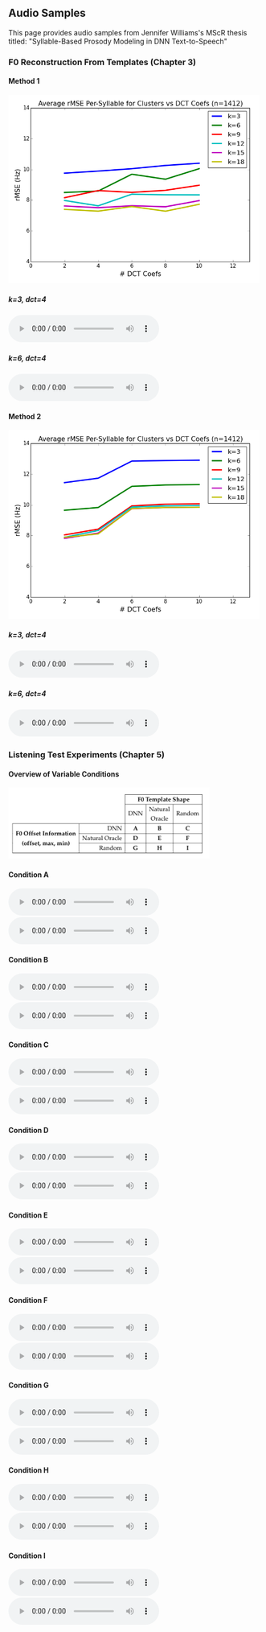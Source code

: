 ## Audio Samples 

This page provides audio samples from Jennifer Williams's MScR thesis titled: "Syllable-Based Prosody Modeling in DNN Text-to-Speech"

### F0 Reconstruction From Templates (Chapter 3)

#### Method 1
<img src="kmeans_natural_templates.png" width="500">

##### k=3, dct=4
<audio src="Method1/3_4.mp3" controls preload></audio>

##### k=6, dct=4
<audio src="Method1/6_4.mp3" controls preload></audio>


#### Method 2
<img src="timeseries_natural_templates.png" width="500">

##### k=3, dct=4
<audio src="Method2/3_4.mp3" controls preload></audio>

##### k=6, dct=4
<audio src="Method2/6_4.mp3" controls preload></audio>



### Listening Test Experiments (Chapter 5)

#### Overview of Variable Conditions
<img src="exp_space.png" width="400">

#### Condition A
<audio src="exp_cond/A/1.wav" controls preload></audio>
<audio src="exp_cond/A/2.wav" controls preload></audio>


#### Condition B
<audio src="exp_cond/B/1.wav" controls preload></audio>
<audio src="exp_cond/B/2.wav" controls preload></audio>


#### Condition C
<audio src="exp_cond/C/1.wav" controls preload></audio>
<audio src="exp_cond/C/2.wav" controls preload></audio>


#### Condition D
<audio src="exp_cond/D/1.wav" controls preload></audio>
<audio src="exp_cond/D/2.wav" controls preload></audio>


#### Condition E
<audio src="exp_cond/E/1.wav" controls preload></audio>
<audio src="exp_cond/E/2.wav" controls preload></audio>


#### Condition F
<audio src="exp_cond/F/1.wav" controls preload></audio>
<audio src="exp_cond/F/2.wav" controls preload></audio>


#### Condition G
<audio src="exp_cond/G/1.wav" controls preload></audio>
<audio src="exp_cond/G/2.wav" controls preload></audio>


#### Condition H
<audio src="exp_cond/H/1.wav" controls preload></audio>
<audio src="exp_cond/H/2.wav" controls preload></audio>


#### Condition I
<audio src="exp_cond/I/1.wav" controls preload></audio>
<audio src="exp_cond/I/2.wav" controls preload></audio>


